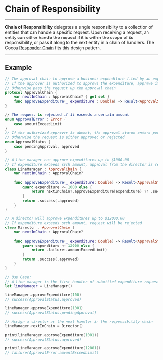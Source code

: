 # Chain of Responsibility
---

__Chain of Responsibility__ delegates a single responsibility to a collection of entities that can handle a specific request. Upon receiving a request, an entity can either handle the request if it is within the scope of its responsibility, or pass it along to the next entity in a chain of handlers. The Cocoa [Responder Chain](../Cocoa/Event-Handling-And-Responder-Chain.md) fits this design pattern.

---
## Example

```Swift
// The approval chain to approve a business expenditure filed by an employee
// If the approver is authorized to approve the expenditure, approve it
// Otherwise pass the request up the approval chain
protocol ApprovalChain {
    var nextInChain : ApprovalChain? { get set }
    func approveExpenditure(_ expenditure : Double) -> Result<ApprovalStatus, ApprovalError>
}

// The request is rejected if it exceeds a certain amount
enum ApprovalError : Error {
    case amountExceedLimit
}
// If the authorized approver is absent, the approval status enters pending state
// Otherwise the request is either approved or rejected
enum ApprovalStatus {
    case pendingApproval, approved
}

// A line manager can approve expenditures up to $1000.00
// If expenditure exceeds such amount, approval from the director is required
class LineManager : ApprovalChain {
    var nextInChain : ApprovalChain?
    
    func approveExpenditure(_ expenditure: Double) -> Result<ApprovalStatus, ApprovalError> {
        guard expenditure <= 1000 else {
            return nextInChain?.approveExpenditure(expenditure) ?? .success(.pendingApproval)
        }
        return .success(.approved)
    }
}

// A director will approve expenditures up to $12000.00
// If expenditure exceeds such amount, request will be rejected
class Director : ApprovalChain {
    var nextInChain : ApprovalChain?
    
    func approveExpenditure(_ expenditure: Double) -> Result<ApprovalStatus, ApprovalError> {
        guard expenditure <= 12000 else {
            return .failure(.amountExceedLimit)
        }
        return .success(.approved)
    }
}

// Use Case:
// A line manager is the first handler of submitted expenditure request
let lineManager = LineManager()

lineManager.approveExpenditure(100)
// success(ApprovalStatus.approved)

lineManager.approveExpenditure(1001)
// success(ApprovalStatus.pendingApproval)

// Assign a director as the next handler in the responsibility chain
lineManager.nextInChain = Director()

print(lineManager.approveExpenditure(1001))
// success(ApprovalStatus.approved)

print(lineManager.approveExpenditure(12001))
// failure(ApprovalError.amountExceedLimit)
```
